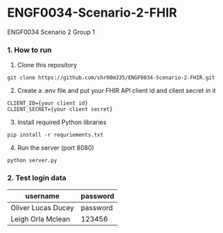 # ENGF0034-Scenario-2-FHIR
ENGF0034 Scenario 2 Group 1

### 1. How to run
1. Clone this repository
```
git clone https://github.com/shr00m335/ENGF0034-Scenario-2-FHIR.git
```
2. Create a .env file and put your FHIR API client id and client secret in it
```
CLIENT_ID={your client id}
CLIENT_SECRET={your client secret}
```
3. Install required Python libraries
```
pip install -r requriements.txt
```
4. Run the server (port 8080)
```
python server.py
```

### 2. Test login data

|username|password|
|-|-|
|Oliver Lucas Ducey|password|
|Leigh Orla Mclean|123456|
